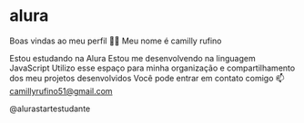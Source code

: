 # alura
Boas vindas ao meu perfil 💙💙
Meu nome é camilly rufino

Estou estudando na Alura
Estou me desenvolvendo na linguagem JavaScript
Utilizo esse espaço para minha organização e compartilhamento dos meu projetos desenvolvidos
Você pode entrar em contato comigo 📫
camillyrufino51@gmail.com

@alurastartestudante
